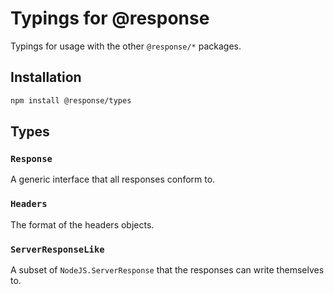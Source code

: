 # Typings for @response

Typings for usage with the other `@response/*` packages.

## Installation

```sh
npm install @response/types
```

## Types

### `Response`

A generic interface that all responses conform to.

### `Headers`

The format of the headers objects.

### `ServerResponseLike`

A subset of `NodeJS.ServerResponse` that the responses can write themselves to.
